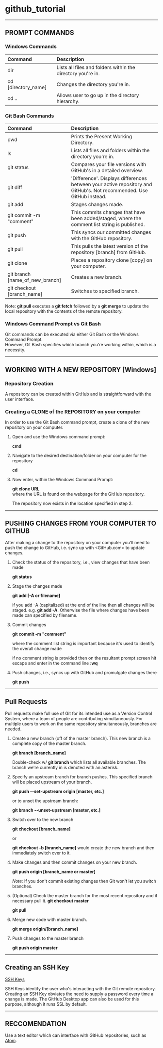 # github_tutorial
---

## PROMPT COMMANDS


### Windows Commands
| Command | Description |
| :------ | :---------- |
| dir |  Lists all files and folders within the  directory you're in. |
| cd [directory_name]| Changes the directory you're in. |
| cd .. | Allows user to go up in the directory hierarchy. |


### Git Bash Commands
| Command | Description |
| :------ | :-----------|
| pwd | Prints the Present Working Directory.
| ls | Lists all files and folders within the  directory you're in.
| git status | Compares your file versions with GitHub's in a detailed overview.
| git diff | 'Difference'. Displays differences between your active repository and GitHub's. Not recommended. Use GitHub instead.
| git add | Stages changes made.
| git commit -m "comment" | This commits changes that have been added/staged, where the comment list string is published.
| git push | This syncs our committed changes with the GitHub repository.
| git pull | This pulls the latest version of the repository [branch] from GitHub.
| git clone <url> | Places a repository clone [copy] on your computer.
| git branch [name_of_new_branch] | Creates a new branch.
| git checkout [branch_name] | Switches to specified branch.


Note: **git pull** executes a **git fetch** followed by a **git merge** to update the local repository with the contents of the remote repository.


### Windows Command Prompt vs Git Bash
Git commands can be executed via either Git Bash or the Windows Command Prompt.  
However, Git Bash specifies which branch you're working within, which is a necessity.


---


## WORKING WITH A NEW REPOSITORY [Windows]

### Repository Creation
A repository can be created within GitHub and is straightforward with the user interface.

### Creating a CLONE of the REPOSITORY on your computer
In order to use the Git Bash command prompt, create a clone of the new repository on your computer.

1. Open and use the Windows command prompt:

   **cmd**


2. Navigate to the desired destination/folder on your computer for the repository

   **cd**


3. Now enter, within the Windows Command Prompt:

   **git clone URL**  
   where the URL is found on the webpage for the GitHub repository.

   The repository now exists in the location specified in step 2.


---


## PUSHING CHANGES FROM YOUR COMPUTER TO GITHUB
After making a change to the repository on your computer you'll need to push the change to GitHub, i.e. sync up with <GitHub.com> to update changes.

1. Check the status of the repository, i.e., view changes that have been made

   **git status**


2. Stage the changes made

   **git add [-A or filename]**

   if you add -A (capitalized) at the end of the line then all changes will be staged. e.g. **git add -A**.  Otherwise the file where changes have been made can specified by filename.


3. Commit changes

   **git commit -m "comment"**

   where the comment list string is important because it's used to identify the overall change made

   if no comment string is provided then on the resultant prompt screen hit escape and enter in the command line **:wq**


4. Push changes, i.e., syncs up with GitHub and promulgate changes there

   **git push**


---

## Pull Requests
Pull requests make full use of Git for its intended use as a Version Control System, where a team of people are contributing simultaneously. For multiple users to work on the same repository simultaneously, branches are needed.

1. Create a new branch (off of the master branch).  This new branch is a complete copy of the master branch.

   **git branch [branch_name]**

   Double-check w/ **git branch** which lists all available branches.  The branch we're currently in is denoted with an asterisk.

2. Specify an upstream branch for branch pushes.  This specified branch will be placed upstream of your branch.

   **git push --set-upstream origin [master, etc.]**

   or to unset the upstream branch:

   **git branch --unset-upstream [master, etc.]**

3. Switch over to the new branch

   **git checkout [branch_name]**

   or

   **git checkout -b [branch_name]** would create the new branch and then immediately switch over to it.

4. Make changes and then commit changes on your new branch.

   **git push origin [branch_name or master]**

   *Note:* If you don't commit existing changes then Git won't let you switch branches.

5. (Optional) Check the master branch for the most recent repository and if necessary pull it.
   **git checkout master**

   **git pull**

6. Merge new code with master branch.

   **git merge origin/[branch_name]**

7. Push changes to the master branch

   **git push origin master**

---

## Creating an SSH Key
[SSH Keys](https://docs.github.com/en/github/authenticating-to-github/generating-a-new-ssh-key-and-adding-it-to-the-ssh-agent)

SSH Keys identify the user who's interacting with the Git remote repository.  Creating an SSH Key obviates the need to supply a password every time a change is made.  The GitHub Desktop app can also be used for this purpose, although it runs SSL by default.

---

## RECCOMENDATION
Use a text editor which can interface with GitHub repositories, such as [Atom](https://atom.io).

